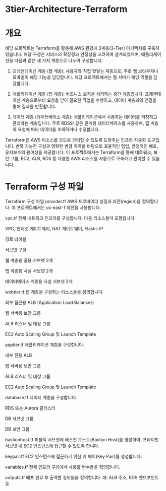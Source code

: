 # 3tier-Architecture-Terraform


# 개요
해당 프로젝트는 Terraform을 활용해 AWS 환경에 3계층(3-Tier) 아키텍처를 구축하였습니다. 해당 구성은 서비스의 확장성과 안정성을 고려하여 설계되었으며, 애플리케이션을 다음과 같은 세 가지 계층으로 나누어 구성합니다.

1. 프레젠테이션 계층 (웹 계층):
사용자와 직접 맞닿는 계층으로, 주로 웹 브라우저나 모바일이 해당 기능을 담당합니다. 해당 프로젝트에서는 웹 서버가 해당 역할을 담당합니다.

2. 애플리케이션 계층 (앱 계층):
비즈니스 로직을 처리하는 중간 계층입니다. 프레젠테이션 계층으로부터 요청을 받아 필요한 작업을 수행하고, 데이터 계층과의 연결을 통해 결과를 반환합니다.

3. 데이터 계층 (데이터베이스 계층):
애플리케이션에서 사용하는 데이터를 저장하고 관리하는 계층입니다. 주로 RDS와 같은 관계형 데이터베이스를 사용하며, 앱 계층의 요청에 따라 데이터를 조회하거나 수정합니다.

Terraform은 AWS 리소스를 코드로 관리할 수 있도록 도와주는 인프라 자동화 도구입니다. 반복 가능한 구성과 명확한 변경 이력을 바탕으로 효율적인 협업, 안정적인 배포, 유지보수의 용이성을 제공합니다. 이 프로젝트에서는 Terraform을 통해 네트워크, 보안 그룹, EC2, ALB, RDS 등 다양한 AWS 리소스를 자동으로 구축하고 관리할 수 있습니다.

# Terraform 구성 파일
Terraform 구성 파일
provider.tf
AWS 프로바이더 설정과 리전(region)을 정의합니다. 이 프로젝트에서는 us-east-1 리전을 사용합니다.

vpc.tf
전체 네트워크 인프라를 구성합니다. 다음 리소스들이 포함됩니다:

VPC, 인터넷 게이트웨이, NAT 게이트웨이, Elastic IP

경로 테이블

서브넷 구성:

웹 계층용 공용 서브넷 2개

앱 계층용 사설 서브넷 2개

데이터베이스 계층용 사설 서브넷 2개

webtier.tf
웹 계층을 구성하는 리소스들을 정의합니다.

외부 접근용 ALB (Application Load Balancer)

웹 서버용 보안 그룹

ALB 리스너 및 대상 그룹

EC2 Auto Scaling Group 및 Launch Template

apptier.tf
애플리케이션 계층을 구성합니다.

내부 전용 ALB

앱 서버용 보안 그룹

ALB 리스너 및 대상 그룹

EC2 Auto Scaling Group 및 Launch Template

database.tf
데이터 계층을 구성합니다.

RDS 또는 Aurora 클러스터

DB 서브넷 그룹

DB 보안 그룹

bastionhost.tf
퍼블릭 서브넷에 배스천 호스트(Bastion Host)를 생성하여, 프라이빗 서브넷 내 EC2 인스턴스에 접근할 수 있도록 합니다.

keypair.tf
EC2 인스턴스에 접근하기 위한 키 페어(Key Pair)를 생성합니다.

variables.tf
전체 인프라 구성에서 사용할 변수들을 정의합니다.

outputs.tf
배포 완료 후 출력할 정보들을 정의합니다. 예: ALB 주소, RDS 엔드포인트 등


